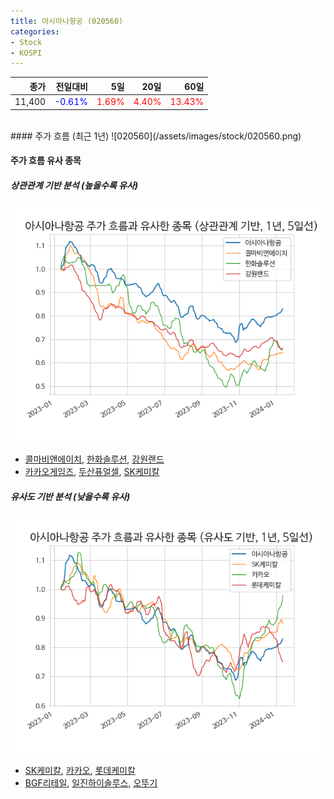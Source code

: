 ```yaml
---
title: 아시아나항공 (020560)
categories:
- Stock
- KOSPI
---
```


|종가|전일대비|5일|20일|60일|
|---:|-------:|--:|---:|---:|
|11,400|<span style="color: blue">-0.61%</span>|<span style="color: red">1.69%</span>|<span style="color: red">4.40%</span>|<span style="color: red">13.43%</span>|

<!-- more -->
<br>
#### 주가 흐름 (최근 1년)
![020560](/assets/images/stock/020560.png)

#### 주가 흐름 유사 종목

##### 상관관계 기반 분석 (높을수록 유사)
![020560](/assets/images/stock/020560_corr.png)
- [콜마비앤에이치](/200130/), [한화솔루션](/009830/), [강원랜드](/035250/)
- [카카오게임즈](/293490/), [두산퓨얼셀](/336260/), [SK케미칼](/285130/)

##### 유사도 기반 분석 (낮을수록 유사)	
![020560](/assets/images/stock/020560_sim.png)
- [SK케미칼](/285130/), [카카오](/035720/), [롯데케미칼](/011170/)
- [BGF리테일](/282330/), [일진하이솔루스](/271940/), [오뚜기](/007310/)